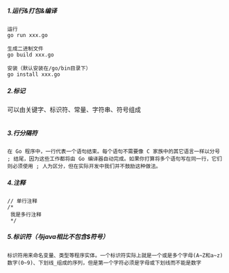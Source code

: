 ##### 1.运行&打包&编译

```
运行
go run xxx.go

生成二进制文件
go build xxx.go

安装（默认安装在/go/bin目录下）
go install xxx.go
```

##### 2.标记

可以由关键字、标识符、常量、字符串、符号组成

```

```

##### 3.行分隔符

```
在 Go 程序中，一行代表一个语句结束。每个语句不需要像 C 家族中的其它语言一样以分号 ; 结尾，因为这些工作都将由 Go 编译器自动完成。如果你打算将多个语句写在同一行，它们则必须使用 ; 人为区分，但在实际开发中我们并不鼓励这种做法。
```

##### 4.注释

```
// 单行注释
/*
 我是多行注释
 */
```

##### 5.标识符（与java相比不包含$符号）

```
标识符用来命名变量、类型等程序实体。一个标识符实际上就是一个或是多个字母(A~Z和a~z)数字(0~9)、下划线_组成的序列，但是第一个字符必须是字母或下划线而不能是数字
```

